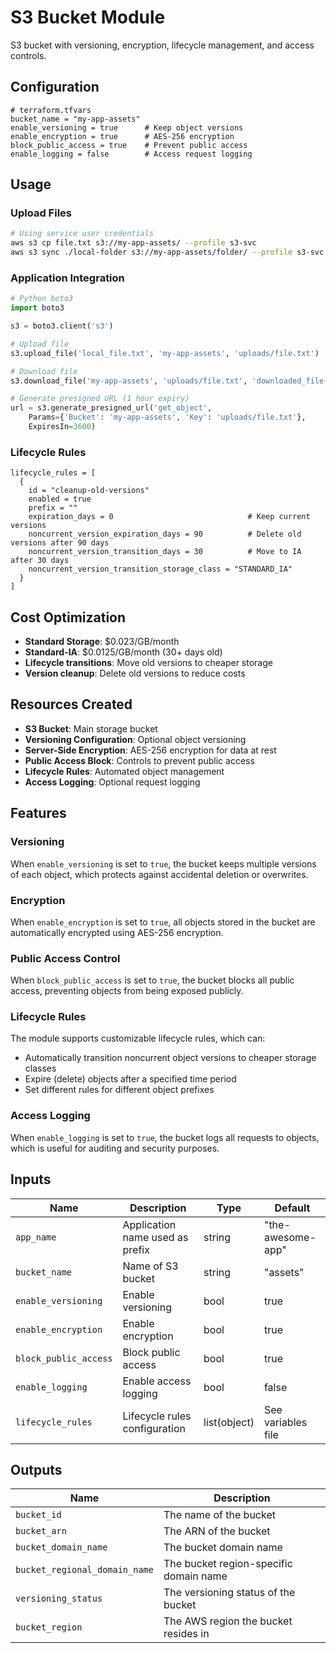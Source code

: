 # S3 Bucket Module

S3 bucket with versioning, encryption, lifecycle management, and access controls.

## Configuration

```hcl
# terraform.tfvars
bucket_name = "my-app-assets"
enable_versioning = true      # Keep object versions
enable_encryption = true      # AES-256 encryption
block_public_access = true    # Prevent public access
enable_logging = false        # Access request logging
```

## Usage

### Upload Files
```bash
# Using service user credentials
aws s3 cp file.txt s3://my-app-assets/ --profile s3-svc
aws s3 sync ./local-folder s3://my-app-assets/folder/ --profile s3-svc
```

### Application Integration
```python
# Python boto3
import boto3

s3 = boto3.client('s3')

# Upload file
s3.upload_file('local_file.txt', 'my-app-assets', 'uploads/file.txt')

# Download file
s3.download_file('my-app-assets', 'uploads/file.txt', 'downloaded_file.txt')

# Generate presigned URL (1 hour expiry)
url = s3.generate_presigned_url('get_object', 
    Params={'Bucket': 'my-app-assets', 'Key': 'uploads/file.txt'}, 
    ExpiresIn=3600)
```

### Lifecycle Rules
```hcl
lifecycle_rules = [
  {
    id = "cleanup-old-versions"
    enabled = true
    prefix = ""
    expiration_days = 0                              # Keep current versions
    noncurrent_version_expiration_days = 90          # Delete old versions after 90 days
    noncurrent_version_transition_days = 30          # Move to IA after 30 days
    noncurrent_version_transition_storage_class = "STANDARD_IA"
  }
]
```

## Cost Optimization

- **Standard Storage**: $0.023/GB/month
- **Standard-IA**: $0.0125/GB/month (30+ days old)
- **Lifecycle transitions**: Move old versions to cheaper storage
- **Version cleanup**: Delete old versions to reduce costs

## Resources Created

- **S3 Bucket**: Main storage bucket
- **Versioning Configuration**: Optional object versioning
- **Server-Side Encryption**: AES-256 encryption for data at rest
- **Public Access Block**: Controls to prevent public access
- **Lifecycle Rules**: Automated object management
- **Access Logging**: Optional request logging

## Features

### Versioning

When `enable_versioning` is set to `true`, the bucket keeps multiple versions of each object, which protects against accidental deletion or overwrites.

### Encryption

When `enable_encryption` is set to `true`, all objects stored in the bucket are automatically encrypted using AES-256 encryption.

### Public Access Control

When `block_public_access` is set to `true`, the bucket blocks all public access, preventing objects from being exposed publicly.

### Lifecycle Rules

The module supports customizable lifecycle rules, which can:

- Automatically transition noncurrent object versions to cheaper storage classes
- Expire (delete) objects after a specified time period
- Set different rules for different object prefixes

### Access Logging

When `enable_logging` is set to `true`, the bucket logs all requests to objects, which is useful for auditing and security purposes.

## Inputs

| Name | Description | Type | Default |
|------|-------------|------|---------|
| `app_name` | Application name used as prefix | string | "the-awesome-app" |
| `bucket_name` | Name of S3 bucket | string | "assets" |
| `enable_versioning` | Enable versioning | bool | true |
| `enable_encryption` | Enable encryption | bool | true |
| `block_public_access` | Block public access | bool | true |
| `enable_logging` | Enable access logging | bool | false |
| `lifecycle_rules` | Lifecycle rules configuration | list(object) | See variables file |

## Outputs

| Name | Description |
|------|-------------|
| `bucket_id` | The name of the bucket |
| `bucket_arn` | The ARN of the bucket |
| `bucket_domain_name` | The bucket domain name |
| `bucket_regional_domain_name` | The bucket region-specific domain name |
| `versioning_status` | The versioning status of the bucket |
| `bucket_region` | The AWS region the bucket resides in | 